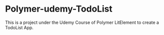 # Polymer-udemy-TodoList
This is a project under the Udemy Course of Polymer LitElement to create a TodoList App.
